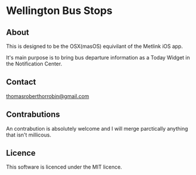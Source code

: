 # Wellington Bus Stops

## About

This is designed to be the OSX(masOS) equivilant of the Metlink iOS app.

It's main purpose is to bring bus departure information as a Today Widget in the Notification Center.

## Contact

thomasroberthorrobin@gmail.com

## Contrabutions

An contrabution is absolutely welcome and I will merge parctically anything that isn't millicous.

## Licence

This software is licenced under the MIT licence.